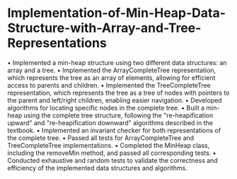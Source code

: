 # Implementation-of-Min-Heap-Data-Structure-with-Array-and-Tree-Representations

• Implemented a min-heap structure using two different data structures: an array and a tree.
• Implemented the ArrayCompleteTree representation, which represents the tree as an array of elements, allowing for efficient
access to parents and children.
• Implemented the TreeCompleteTree representation, which represents the tree as a tree of nodes with pointers to the parent and
left/right children, enabling easier navigation.
• Developed algorithms for locating specific nodes in the complete tree.
• Built a min-heap using the complete tree structure, following the "re-heapification upward" and "re-heapification downward"
algorithms described in the textbook.
• Implemented an invariant checker for both representations of the complete tree.
• Passed all tests for ArrayCompleteTree and TreeCompleteTree implementations.
• Completed the MinHeap class, including the removeMin method, and passed all corresponding tests.
• Conducted exhaustive and random tests to validate the correctness and efficiency of the implemented data structures and
algorithms.
